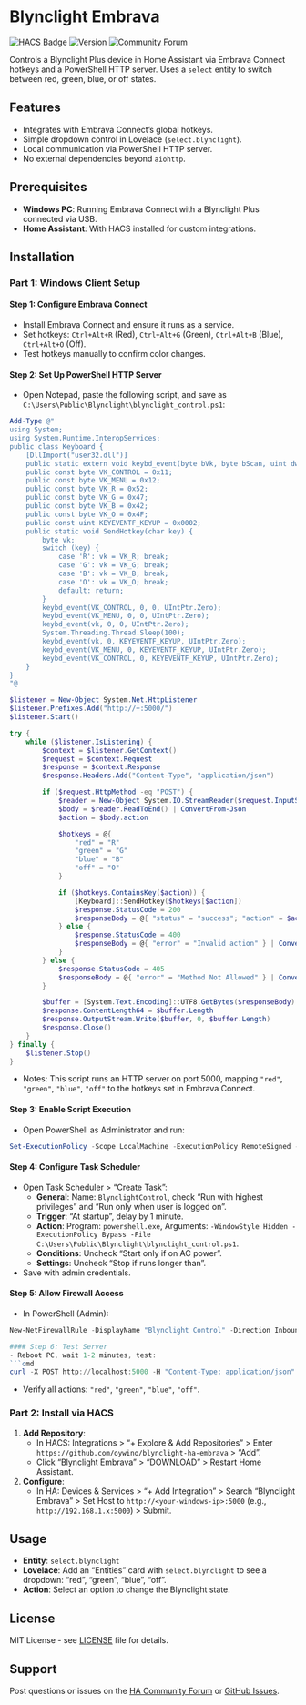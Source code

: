 # Blynclight Embrava
[![HACS Badge](https://img.shields.io/badge/HACS-Custom-orange.svg)](https://github.com/hacs/integration)
![Version](https://img.shields.io/github/v/release/oywino/blynclight-ha-embrava)
[![Community Forum][forum-shield]][forum]

Controls a Blynclight Plus device in Home Assistant via Embrava Connect hotkeys and a PowerShell HTTP server. Uses a `select` entity to switch between red, green, blue, or off states.

## Features
- Integrates with Embrava Connect’s global hotkeys.
- Simple dropdown control in Lovelace (`select.blynclight`).
- Local communication via PowerShell HTTP server.
- No external dependencies beyond `aiohttp`.

## Prerequisites
- **Windows PC**: Running Embrava Connect with a Blynclight Plus connected via USB.
- **Home Assistant**: With HACS installed for custom integrations.

## Installation

### Part 1: Windows Client Setup

#### Step 1: Configure Embrava Connect
- Install Embrava Connect and ensure it runs as a service.
- Set hotkeys: `Ctrl+Alt+R` (Red), `Ctrl+Alt+G` (Green), `Ctrl+Alt+B` (Blue), `Ctrl+Alt+O` (Off).
- Test hotkeys manually to confirm color changes.

#### Step 2: Set Up PowerShell HTTP Server
- Open Notepad, paste the following script, and save as `C:\Users\Public\Blynclight\blynclight_control.ps1`:
```powershell
Add-Type @"
using System;
using System.Runtime.InteropServices;
public class Keyboard {
    [DllImport("user32.dll")]
    public static extern void keybd_event(byte bVk, byte bScan, uint dwFlags, UIntPtr dwExtraInfo);
    public const byte VK_CONTROL = 0x11;
    public const byte VK_MENU = 0x12;
    public const byte VK_R = 0x52;
    public const byte VK_G = 0x47;
    public const byte VK_B = 0x42;
    public const byte VK_O = 0x4F;
    public const uint KEYEVENTF_KEYUP = 0x0002;
    public static void SendHotkey(char key) {
        byte vk;
        switch (key) {
            case 'R': vk = VK_R; break;
            case 'G': vk = VK_G; break;
            case 'B': vk = VK_B; break;
            case 'O': vk = VK_O; break;
            default: return;
        }
        keybd_event(VK_CONTROL, 0, 0, UIntPtr.Zero);
        keybd_event(VK_MENU, 0, 0, UIntPtr.Zero);
        keybd_event(vk, 0, 0, UIntPtr.Zero);
        System.Threading.Thread.Sleep(100);
        keybd_event(vk, 0, KEYEVENTF_KEYUP, UIntPtr.Zero);
        keybd_event(VK_MENU, 0, KEYEVENTF_KEYUP, UIntPtr.Zero);
        keybd_event(VK_CONTROL, 0, KEYEVENTF_KEYUP, UIntPtr.Zero);
    }
}
"@

$listener = New-Object System.Net.HttpListener
$listener.Prefixes.Add("http://+:5000/")
$listener.Start()

try {
    while ($listener.IsListening) {
        $context = $listener.GetContext()
        $request = $context.Request
        $response = $context.Response
        $response.Headers.Add("Content-Type", "application/json")

        if ($request.HttpMethod -eq "POST") {
            $reader = New-Object System.IO.StreamReader($request.InputStream)
            $body = $reader.ReadToEnd() | ConvertFrom-Json
            $action = $body.action

            $hotkeys = @{
                "red" = "R"
                "green" = "G"
                "blue" = "B"
                "off" = "O"
            }

            if ($hotkeys.ContainsKey($action)) {
                [Keyboard]::SendHotkey($hotkeys[$action])
                $response.StatusCode = 200
                $responseBody = @{ "status" = "success"; "action" = $action } | ConvertTo-Json -Compress
            } else {
                $response.StatusCode = 400
                $responseBody = @{ "error" = "Invalid action" } | ConvertTo-Json -Compress
            }
        } else {
            $response.StatusCode = 405
            $responseBody = @{ "error" = "Method Not Allowed" } | ConvertTo-Json -Compress
        }

        $buffer = [System.Text.Encoding]::UTF8.GetBytes($responseBody)
        $response.ContentLength64 = $buffer.Length
        $response.OutputStream.Write($buffer, 0, $buffer.Length)
        $response.Close()
    }
} finally {
    $listener.Stop()
}
```
- Notes: This script runs an HTTP server on port 5000, mapping `"red"`, `"green"`, `"blue"`, `"off"` to the hotkeys set in Embrava Connect.

#### Step 3: Enable Script Execution
- Open PowerShell as Administrator and run:
```powershell
Set-ExecutionPolicy -Scope LocalMachine -ExecutionPolicy RemoteSigned -Force
```

#### Step 4: Configure Task Scheduler
- Open Task Scheduler > “Create Task”:
  - **General**: Name: `BlynclightControl`, check “Run with highest privileges” and “Run only when user is logged on”.
  - **Trigger**: “At startup”, delay by 1 minute.
  - **Action**: Program: `powershell.exe`, Arguments: `-WindowStyle Hidden -ExecutionPolicy Bypass -File C:\Users\Public\Blynclight\blynclight_control.ps1`.
  - **Conditions**: Uncheck “Start only if on AC power”.
  - **Settings**: Uncheck “Stop if runs longer than”.
- Save with admin credentials.

#### Step 5: Allow Firewall Access
- In PowerShell (Admin):
```powershell
New-NetFirewallRule -DisplayName "Blynclight Control" -Direction Inbound -Protocol TCP -LocalPort 5000 -```

#### Step 6: Test Server
- Reboot PC, wait 1-2 minutes, test:
```cmd
curl -X POST http://localhost:5000 -H "Content-Type: application/json" -d "{\"action\":\"red\"}"
```
- Verify all actions: `"red"`, `"green"`, `"blue"`, `"off"`.

### Part 2: Install via HACS
1. **Add Repository**:
   - In HACS: Integrations > “+ Explore & Add Repositories” > Enter `https://github.com/oywino/blynclight-ha-embrava` > “Add”.
   - Click “Blynclight Embrava” > “DOWNLOAD” > Restart Home Assistant.
2. **Configure**:
   - In HA: Devices & Services > “+ Add Integration” > Search “Blynclight Embrava” > Set Host to `http://<your-windows-ip>:5000` (e.g., `http://192.168.1.x:5000`) > Submit.

## Usage
- **Entity**: `select.blynclight`
- **Lovelace**: Add an “Entities” card with `select.blynclight` to see a dropdown: “red”, “green”, “blue”, “off”.
- **Action**: Select an option to change the Blynclight state.

## License
MIT License - see [LICENSE](LICENSE) file for details.

## Support
Post questions or issues on the [HA Community Forum](https://community.home-assistant.io/) or [GitHub Issues](https://github.com/oywino/blynclight-ha-embrava/issues).

[forum-shield]: https://img.shields.io/badge/community-forum-brightgreen.svg?style=popout
[forum]: https://community.home-assistant.io/
